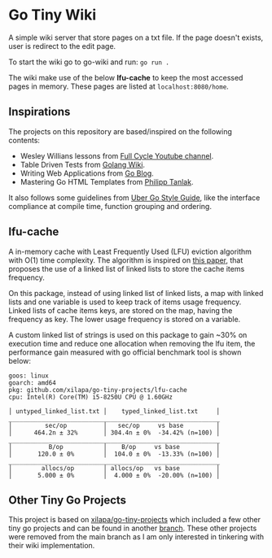 # Go Tiny Wiki

A simple wiki server that store pages on a txt file. If the page doesn't exists, user is redirect to the edit page.

To start the wiki go to go-wiki and run: `go run .`

The wiki make use of the below **lfu-cache** to keep the most accessed pages in memory. These pages are listed at `localhost:8080/home`.

## Inspirations

The projects on this repository are based/inspired on the following contents:

- Wesley Willians lessons from [Full Cycle Youtube channel](https://www.youtube.com/c/FullCycle/).
- Table Driven Tests from [Golang Wiki](https://github.com/golang/go/wiki/TableDrivenTests).
- Writing Web Applications from [Go Blog](https://go.dev/doc/articles/wiki/).
- Mastering Go HTML Templates from [Philipp Tanlak](https://philipptanlak.com/mastering-html-templates-in-go-the-fundamentals/).

It also follows some guidelines from [Uber Go Style Guide](https://github.com/uber-go/guide/blob/master/style.md), like the interface compliance at compile time, function grouping and ordering.

## lfu-cache

A in-memory cache with Least Frequently Used (LFU) eviction algorithm with O(1) time complexity. The algorithm is inspired on [this paper](https://www.researchgate.net/publication/355493987_An_O1_algorithm_for_implementing_the_LFU_cache_eviction_scheme), that proposes the use of a linked list of linked lists to store the cache items frequency.

On this package, instead of using linked list of linked lists, a map with linked lists and one variable is used to keep track of items usage frequency. Linked lists of cache items keys, are stored on the map, having the frequency as key. The lower usage frequency is stored on a variable.

A custom linked list of strings is used on this package to gain ~30% on execution time and reduce one allocation when removing the lfu item, the performance gain measured with go official benchmark tool is shown below:

```
goos: linux
goarch: amd64
pkg: github.com/xilapa/go-tiny-projects/lfu-cache
cpu: Intel(R) Core(TM) i5-8250U CPU @ 1.60GHz

│ untyped_linked_list.txt │    typed_linked_list.txt     │
__________________________________________________________
│         sec/op          │   sec/op     vs base         │
│      464.2n ± 32%       │ 304.4n ± 0%  -34.42% (n=100) │
__________________________________________________________
│          B/op           │    B/op     vs base          │
│       120.0 ± 0%        │  104.0 ± 0%  -13.33% (n=100) │
__________________________________________________________
│        allocs/op        │ allocs/op   vs base          │
│       5.000 ± 0%        │  4.000 ± 0%  -20.00% (n=100) │
```

## Other Tiny Go Projects

This project is based on [xilapa/go-tiny-projects](https://github.com/xilapa/go-tiny-projects) which included a few other tiny go projects and can be found in another [branch](https://github.com/semanticdata/go-tiny-wiki/tree/bak/2024-11-27). These other projects were removed from the main branch as I am only interested in tinkering with their wiki implementation.
